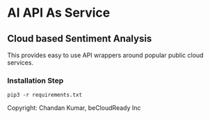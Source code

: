 # AI API As Service

## Cloud based Sentiment Analysis

This provides easy to use API wrappers around popular public cloud services.

### Installation Step

```
pip3 -r requirements.txt
```
Copyright: Chandan Kumar, beCloudReady Inc
